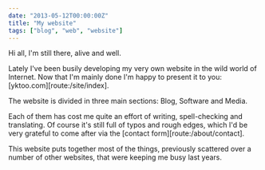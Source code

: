 ```yaml
---
date: "2013-05-12T00:00:00Z"
title: "My website"
tags: ["blog", "web", "website"]
---
```


Hi all, I'm still there, alive and well.

Lately I've been busily developing my very own website in the wild world of Internet. Now that I'm mainly done I'm happy to present it to you: [yktoo.com][route:/site/index].

The website is divided in three main sections: Blog, Software and Media.

Each of them has cost me quite an effort of writing, spell-checking and translating. Of course it's still full of typos and rough edges, which I'd be very grateful to come after via the [contact form][route:/about/contact].

This website puts together most of the things, previously scattered over a number of other websites, that were keeping me busy last years.
